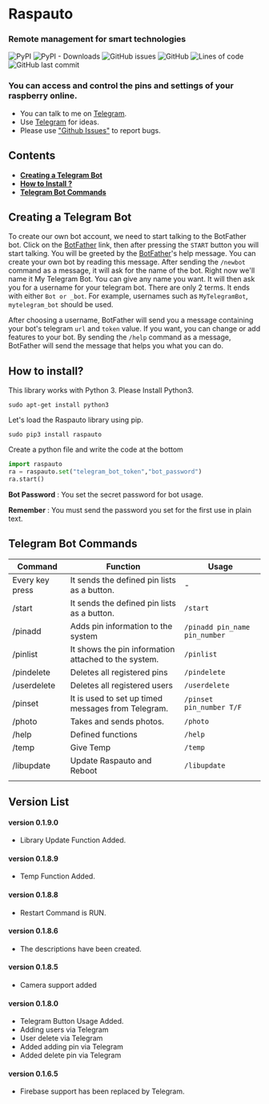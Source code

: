 # Raspauto
### Remote management for smart technologies

![PyPI](https://img.shields.io/pypi/v/raspauto) ![PyPI - Downloads](https://img.shields.io/pypi/dm/raspauto) ![GitHub issues](https://img.shields.io/github/issues-raw/aattk/raspauto) ![GitHub](https://img.shields.io/github/license/aattk/raspauto) ![Lines of code](https://img.shields.io/tokei/lines/github/aattk/raspauto) ![GitHub last commit](https://img.shields.io/github/last-commit/aattk/raspauto) 

### You can access and control the pins and settings of your raspberry online.
- You can talk to me on [Telegram](https://t.me/raspauto). 
- Use [Telegram](https://t.me/raspauto) for ideas.
- Please use ["Github Issues"](https://github.com/aattk/raspauto/issues) to report bugs.


## Contents
- [**Creating a Telegram Bot**](#creating-a-telegram-bot)
- [**How to Install ?**](#how-to-install)
- [**Telegram Bot Commands**](#Telegram-Bot-Commands)


## Creating a Telegram Bot

To create our own bot account, we need to start talking to the BotFather bot. Click on the [BotFather](https://telegram.me/botfather) link, then after pressing the ``START`` button you will start talking. You will be greeted by the [BotFather](https://telegram.me/botfather)'s help message. You can create your own bot by reading this message.
After sending the ``/newbot`` command as a message, it will ask for the name of the bot. Right now we'll name it My Telegram Bot. You can give any name you want. It will then ask you for a username for your telegram bot. There are only 2 terms. It ends with either ``Bot or _bot``. For example, usernames such as ``MyTelegramBot``, ``mytelegram_bot`` should be used.

After choosing a username, BotFather will send you a message containing your bot's telegram ``url`` and ``token`` value. If you want, you can change or add features to your bot. By sending the ``/help`` command as a message, BotFather will send the message that helps you what you can do.


## How to install?
This library works with Python 3. Please Install Python3.

``sudo apt-get install python3``

Let's load the Raspauto library using pip.

``sudo pip3 install raspauto``

Create a python file and write the code at the bottom

``` python
import raspauto
ra = raspauto.set("telegram_bot_token","bot_password")
ra.start()
```
**Bot Password** : You set the secret password for bot usage.

**Remember**     : You must send the password you set for the first use in plain text.
## Telegram Bot Commands
|Command|Function|Usage|
|-|-|-|
|Every key press|It sends the defined pin lists as a button.|-|
|/start|It sends the defined pin lists as a button.|``/start``|
|/pinadd|Adds pin information to the system|``/pinadd pin_name pin_number``|
|/pinlist|It shows the pin information attached to the system.|``/pinlist``|
|/pindelete|Deletes all registered pins|``/pindelete``|
|/userdelete|Deletes all registered users|``/userdelete``|
|/pinset|It is used to set up timed messages from Telegram.|``/pinset pin_number T/F``|
|/photo|Takes and sends photos.|``/photo``|
|/help|Defined functions|``/help``|
|/temp|Give Temp|``/temp``|
|/libupdate|Update Raspauto and Reboot|``/libupdate``|
||||

## Version List 
#### version 0.1.9.0
- Library Update Function Added.
#### version 0.1.8.9
- Temp Function Added.
#### version 0.1.8.8
- Restart Command is RUN.
#### version 0.1.8.6
- The descriptions have been created.
#### version 0.1.8.5
- Camera support added 
#### version 0.1.8.0
- Telegram Button Usage Added.
- Adding users via Telegram 
- User delete via Telegram 
- Added adding pin via Telegram
- Added delete pin via Telegram
#### version 0.1.6.5
- Firebase support has been replaced by Telegram.
